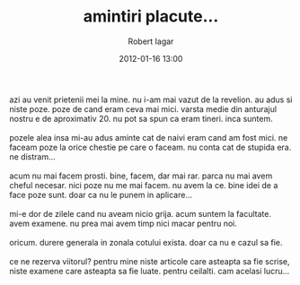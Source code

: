﻿---
layout: post
title: amintiri placute...
date: 2012-01-16 13:00
author: "Robert Iagar"
comments: true
tags: [Day to day, Life]
---
azi au venit prietenii mei la mine. nu i-am mai vazut de la revelion. au adus si niste poze. poze de cand eram ceva mai mici. varsta medie din anturajul nostru e de aproximativ 20. nu pot sa spun ca eram tineri. inca suntem.<br /><br />pozele alea insa mi-au adus aminte cat de naivi eram cand am fost mici. ne faceam poze la orice chestie pe care o faceam. nu conta cat de stupida era. ne distram...<br /><br />acum nu mai facem prosti. bine, facem, dar mai rar. parca nu mai avem cheful necesar. nici poze nu me mai facem. nu avem la ce. bine idei de a face poze sunt. doar ca nu le punem in aplicare...<br /><br />mi-e dor de zilele cand nu aveam nicio grija. acum suntem la facultate. avem examene. nu prea mai avem timp nici macar pentru noi.<br /><br />oricum. durere generala in zonala cotului exista. doar ca nu e cazul sa fie. <br /><br />ce ne rezerva viitorul? pentru mine niste articole care asteapta sa fie scrise, niste examene care asteapta sa fie luate. pentru ceilalti. cam acelasi lucru...
